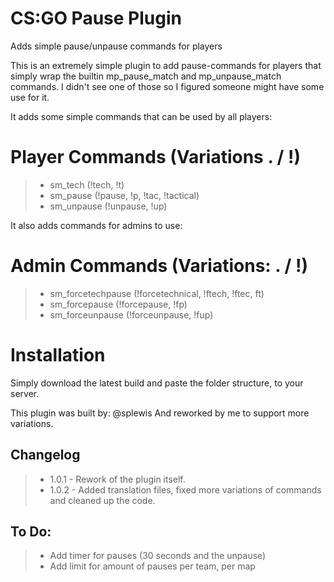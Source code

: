 # CS:GO Pause Plugin
Adds simple pause/unpause commands for players

This is an extremely simple plugin to add pause-commands for players that simply wrap the builtin mp_pause_match and mp_unpause_match commands. I didn't see one of those so I figured someone might have some use for it.

It adds some simple commands that can be used by all players:

# Player Commands (Variations . / !)
> * sm_tech (!tech, !t)
> * sm_pause (!pause, !p, !tac, !tactical)
> * sm_unpause (!unpause, !up)

It also adds commands for admins to use:
# Admin Commands (Variations: . / !)
> * sm_forcetechpause (!forcetechnical, !ftech, !ftec, ft)
> * sm_forcepause (!forcepause, !fp)
> * sm_forceunpause (!forceunpause, !fup)

# Installation
Simply download the latest build and paste the folder structure, to your server.

This plugin was built by: @splewis
And reworked by me to support more variations.

## Changelog
> * 1.0.1 - Rework of the plugin itself.
> * 1.0.2 - Added translation files, fixed more variations of commands and cleaned up the code.

## To Do:
> * Add timer for pauses (30 seconds and the unpause)
> * Add limit for amount of pauses per team, per map

